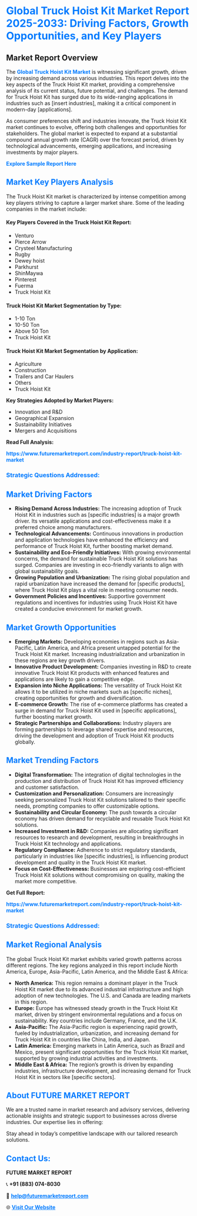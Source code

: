 <h1 style="color: #007BFF;">Global Truck Hoist Kit Market Report 2025-2033: Driving Factors, Growth Opportunities, and Key Players</h1>

<section id="overview">
<h2>Market Report Overview</h2>
<p>The <a href="https://www.futuremarketreport.com/industry-report/truck-hoist-kit-market" style="color: #007BFF; text-decoration: none;"><strong>Global Truck Hoist Kit Market</strong></a> is witnessing significant growth, driven by increasing demand across various industries. This report delves into the key aspects of the Truck Hoist Kit market, providing a comprehensive analysis of its current status, future potential, and challenges. The demand for Truck Hoist Kit has surged due to its wide-ranging applications in industries such as [insert industries], making it a critical component in modern-day [applications].</p>
<p>As consumer preferences shift and industries innovate, the Truck Hoist Kit market continues to evolve, offering both challenges and opportunities for stakeholders. The global market is expected to expand at a substantial compound annual growth rate (CAGR) over the forecast period, driven by technological advancements, emerging applications, and increasing investments by major players.</p>
</section>

<section id="overview">
<p><a href="https://www.futuremarketreport.com/request-sample/reportId=101013" style="color: #007BFF; text-decoration: none;"><strong>Explore Sample Report Here</strong></a></p>
</section>

<section id="key-players">
<h2 style="color: #007BFF;">Market Key Players Analysis</h2>
<p>The Truck Hoist Kit market is characterized by intense competition among key players striving to capture a larger market share. Some of the leading companies in the market include:</p>
<h4>Key Players Covered in the Truck Hoist Kit Report:</h4>
<ul><li>Venturo</li><li>Pierce Arrow</li><li>Crysteel Manufacturing</li><li>Rugby</li><li>Dewey hoist</li><li>Parkhurst</li><li>ShinMaywa</li><li>Pinterest</li><li>Fuerma</li><li>Truck Hoist Kit</li></ul>
<h4>Truck Hoist Kit Market Segmentation by Type:</h4>
<ul><li>1-10 Ton</li><li>10-50 Ton</li><li>Above 50 Ton</li><li>Truck Hoist Kit</li></ul>

<h4>Truck Hoist Kit Market Segmentation by Application:</h4>
<ul><li>Agriculture</li><li>Construction</li><li>Trailers and Car Haulers</li><li>Others</li><li>Truck Hoist Kit</li></ul>
<p><strong>Key Strategies Adopted by Market Players:</strong></p>
<ul>
<li>Innovation and R&D</li>
<li>Geographical Expansion</li>
<li>Sustainability Initiatives</li>
<li>Mergers and Acquisitions</li>
</ul>
</section>

<section>
<p><strong>Read Full Analysis: </strong></p><a href="https://www.futuremarketreport.com/industry-report/truck-hoist-kit-market" style="color: #007BFF; text-decoration: none;"><strong>https://www.futuremarketreport.com/industry-report/truck-hoist-kit-market</strong></a>
<h3 style="color: #007BFF;">Strategic Questions Addressed:</h3>
</section>

<section id="driving-factors">
<h2 style="color: #007BFF;">Market Driving Factors</h2>
<ul>
<li><strong>Rising Demand Across Industries:</strong> The increasing adoption of Truck Hoist Kit in industries such as [specific industries] is a major growth driver. Its versatile applications and cost-effectiveness make it a preferred choice among manufacturers.</li>
<li><strong>Technological Advancements:</strong> Continuous innovations in production and application technologies have enhanced the efficiency and performance of Truck Hoist Kit, further boosting market demand.</li>
<li><strong>Sustainability and Eco-Friendly Initiatives:</strong> With growing environmental concerns, the demand for sustainable Truck Hoist Kit solutions has surged. Companies are investing in eco-friendly variants to align with global sustainability goals.</li>
<li><strong>Growing Population and Urbanization:</strong> The rising global population and rapid urbanization have increased the demand for [specific products], where Truck Hoist Kit plays a vital role in meeting consumer needs.</li>
<li><strong>Government Policies and Incentives:</strong> Supportive government regulations and incentives for industries using Truck Hoist Kit have created a conducive environment for market growth.</li>
</ul>
</section>

<section id="growth-opportunities">
<h2 style="color: #007BFF;">Market Growth Opportunities</h2>
<ul>
<li><strong>Emerging Markets:</strong> Developing economies in regions such as Asia-Pacific, Latin America, and Africa present untapped potential for the Truck Hoist Kit market. Increasing industrialization and urbanization in these regions are key growth drivers.</li>
<li><strong>Innovative Product Development:</strong> Companies investing in R&D to create innovative Truck Hoist Kit products with enhanced features and applications are likely to gain a competitive edge.</li>
<li><strong>Expansion into Niche Applications:</strong> The versatility of Truck Hoist Kit allows it to be utilized in niche markets such as [specific niches], creating opportunities for growth and diversification.</li>
<li><strong>E-commerce Growth:</strong> The rise of e-commerce platforms has created a surge in demand for Truck Hoist Kit used in [specific applications], further boosting market growth.</li>
<li><strong>Strategic Partnerships and Collaborations:</strong> Industry players are forming partnerships to leverage shared expertise and resources, driving the development and adoption of Truck Hoist Kit products globally.</li>
</ul>
</section>

<section id="trending-factors">
<h2 style="color: #007BFF;">Market Trending Factors</h2>
<ul>
<li><strong>Digital Transformation:</strong> The integration of digital technologies in the production and distribution of Truck Hoist Kit has improved efficiency and customer satisfaction.</li>
<li><strong>Customization and Personalization:</strong> Consumers are increasingly seeking personalized Truck Hoist Kit solutions tailored to their specific needs, prompting companies to offer customizable options.</li>
<li><strong>Sustainability and Circular Economy:</strong> The push towards a circular economy has driven demand for recyclable and reusable Truck Hoist Kit solutions.</li>
<li><strong>Increased Investment in R&D:</strong> Companies are allocating significant resources to research and development, resulting in breakthroughs in Truck Hoist Kit technology and applications.</li>
<li><strong>Regulatory Compliance:</strong> Adherence to strict regulatory standards, particularly in industries like [specific industries], is influencing product development and quality in the Truck Hoist Kit market.</li>
<li><strong>Focus on Cost-Effectiveness:</strong> Businesses are exploring cost-efficient Truck Hoist Kit solutions without compromising on quality, making the market more competitive.</li>
</ul>
</section>

<section>
<p><strong>Get Full Report: </strong></p><a href="https://www.futuremarketreport.com/industry-report/truck-hoist-kit-market" style="color: #007BFF; text-decoration: none;"><strong>https://www.futuremarketreport.com/industry-report/truck-hoist-kit-market</strong></a>
<h3 style="color: #007BFF;">Strategic Questions Addressed:</h3>
</section>


<section id="regional-analysis">
<h2 style="color: #007BFF;">Market Regional Analysis</h2>
<p>The global Truck Hoist Kit market exhibits varied growth patterns across different regions. The key regions analyzed in this report include North America, Europe, Asia-Pacific, Latin America, and the Middle East & Africa:</p>
<ul>
<li><strong>North America:</strong> This region remains a dominant player in the Truck Hoist Kit market due to its advanced industrial infrastructure and high adoption of new technologies. The U.S. and Canada are leading markets in this region.</li>
<li><strong>Europe:</strong> Europe has witnessed steady growth in the Truck Hoist Kit market, driven by stringent environmental regulations and a focus on sustainability. Key countries include Germany, France, and the U.K.</li>
<li><strong>Asia-Pacific:</strong> The Asia-Pacific region is experiencing rapid growth, fueled by industrialization, urbanization, and increasing demand for Truck Hoist Kit in countries like China, India, and Japan.</li>
<li><strong>Latin America:</strong> Emerging markets in Latin America, such as Brazil and Mexico, present significant opportunities for the Truck Hoist Kit market, supported by growing industrial activities and investments.</li>
<li><strong>Middle East & Africa:</strong> The region’s growth is driven by expanding industries, infrastructure development, and increasing demand for Truck Hoist Kit in sectors like [specific sectors].</li>
</ul>
</section>

<footer>
<h2 style="color: #007BFF;">About FUTURE MARKET REPORT</h2>
<p>We are a trusted name in market research and advisory services, delivering actionable insights and strategic support to businesses across diverse industries. Our expertise lies in offering:</p>

<p>Stay ahead in today’s competitive landscape with our tailored research solutions.</p>

<h2 style="color: #007BFF;">Contact Us:</h2>
<p><strong>FUTURE MARKET REPORT</strong></p>
<p>📞 <strong>+91 (883) 074-8030</strong></p>
<p>📧 <strong><a href="mailto:help@futuremarketreport.com" style="color: #007BFF;">help@futuremarketreport.com</a></strong></p>
<p>🌐 <strong><a href="https://www.futuremarketreport.com/" style="color: #007BFF;">Visit Our Website</a></strong></p>
</footer>